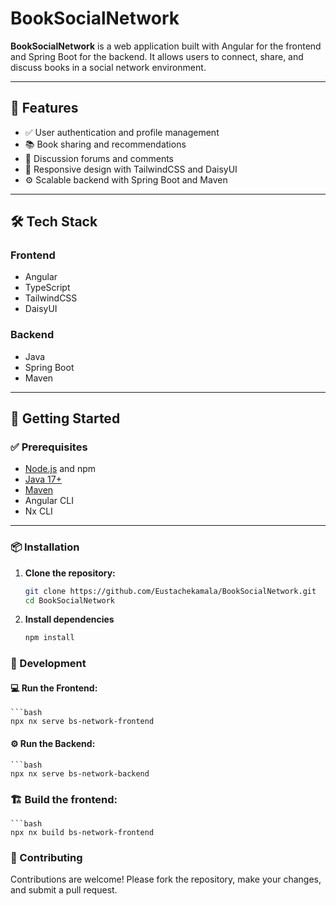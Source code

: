 # BookSocialNetwork

**BookSocialNetwork** is a web application built with Angular for the frontend and Spring Boot for the backend. It allows users to connect, share, and discuss books in a social network environment.

---

## 🚀 Features

- ✅ User authentication and profile management
- 📚 Book sharing and recommendations
- 💬 Discussion forums and comments
- 🎨 Responsive design with TailwindCSS and DaisyUI
- ⚙️ Scalable backend with Spring Boot and Maven

---

## 🛠️ Tech Stack

### Frontend
- Angular
- TypeScript
- TailwindCSS
- DaisyUI

### Backend
- Java
- Spring Boot
- Maven

---

## 🧰 Getting Started

### ✅ Prerequisites

- [Node.js](https://nodejs.org/) and npm
- [Java 17+](https://adoptium.net/)
- [Maven](https://maven.apache.org/)
- Angular CLI
- Nx CLI

---

### 📦 Installation

1. **Clone the repository:**
   ```bash
   git clone https://github.com/Eustachekamala/BookSocialNetwork.git
   cd BookSocialNetwork
2. **Install dependencies**
    ```bash
    npm install

### 🧪 Development

#### 💻 Run the Frontend: 
    ```bash
    npx nx serve bs-network-frontend

#### ⚙️ Run the Backend:
    ```bash
    npx nx serve bs-network-backend

### 🏗️ Build the frontend:
    ```bash
    npx nx build bs-network-frontend

### 🤝 Contributing
Contributions are welcome!
Please fork the repository, make your changes, and submit a pull request.
